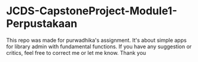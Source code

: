 # JCDS-CapstoneProject-Module1-Perpustakaan
This repo was made for purwadhika's assignment. It's about simple apps for library admin with fundamental functions. If you have any suggestion or critics, feel free to correct me or let me know. Thank you
